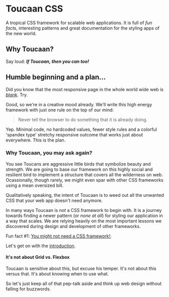 # Toucaan CSS

A tropical CSS framework for scalable web applications. It is full of *fun facts*, interesting patterns and great documentation for the styling apps of the new world.

## Why Toucaan?

Say loud: **_If Toucaan, then you can too!_**

## Humble beginning and a plan…

Did you know that the most responsive page in the whole world wide web is *[blank](examples/example1.html)*. Try.

Good, so we're in a creative mood already. We'll write this high energy framework with just one rule on the top of our mind:

> Never tell the browser to do something that it is already doing.

Yep. Minimal code, no hardcoded values, fewer style rules and a colorful 'spandex type' stretchy responsive outcome that works just about everywhere. This is the plan.

### Why Toucaan, you may ask again?

You see Toucans are aggressive little birds that symbolize beauty and strength. We are going to base our framework on this highly social and resilient bird to implement a structure that covers all the wilderness on web. Ocassionally, though rarely, we might even spar with other CSS frameworks using a mean oversized bill.

Qualitatively speaking, the intent of Toucaan is to weed out all the unwanted CSS that your web app doesn't need anymore.

In many ways Toucaan is *not* a CSS framework to begin with. It is a journey towards finding a newer pattern (or *none at all*) for styling our application in a way that scales. We are relying heavily on the most important lessons we discovered during design and development of other frameworks.

Fun fact #1: [You might not need a CSS framework!](https://hacks.mozilla.org/2016/04/you-might-not-need-a-css-framework/);


Let's get on with the [introduction](posts/introduction).


#### It's not about Grid vs. Flexbox

Toucaan is sensitive about this, but excuse his temper. It's not about this versus that. It's about knowing when to use what.


So let's just keep all of that pep-talk aside and think up web design without falling for buzzwords.

